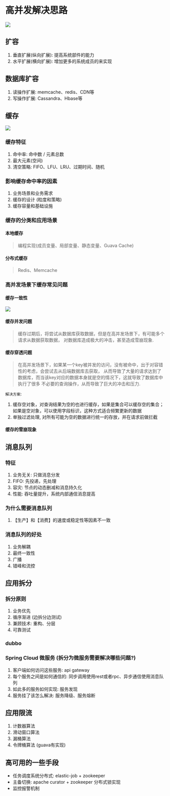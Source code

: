 # 高并发解决思路
![](http://7xv4mv.com1.z0.glb.clouddn.com/2018-04-24-093234.png)
## 扩容
1. 垂直扩展(纵向扩展): 提高系统部件的能力
2. 水平扩展(横向扩展): 增加更多的系统成员的来实现

## 数据库扩容
1. 读操作扩展: memcache、redis、CDN等
2. 写操作扩展: Cassandra、Hbase等

## 缓存
![](http://7xv4mv.com1.z0.glb.clouddn.com/2018-04-24-025426.png)

### 缓存特征
1. 命中率: 命中数 / 元素总数
2. 最大元素(空间)
3. 清空策略: FIFO、LFU、LRU、过期时间、随机

### 影响缓存命中率的因素
1. 业务场景和业务需求
2. 缓存的设计 (粒度和策略)
3. 缓存容量和基础设施

### 缓存的分类和应用场景
#### 本地缓存
> 编程实现(成员变量、局部变量、静态变量、Guava Cache)

#### 分布式缓存
> Redis、Memcache

### 高并发场景下缓存常见问题
#### 缓存一致性
![](http://7xv4mv.com1.z0.glb.clouddn.com/2018-04-24-064109.png)
#### 缓存并发问题
> 缓存过期后，将尝试从数据库获取数据，但是在高并发场景下，有可能多个请求从数据获取数据，
对数据库造成极大的冲击，甚至造成雪崩现象.

#### 缓存穿透问题 
> 在高并发场景下，如果某一个key被并发的访问，没有被命中，出于对容错性的考虑，会尝试去从后端数据库去获取，
从而导致了大量的请求达到了数据库，而当该key对应的数据本身就是空的情况下，这就导致了数据库中执行了很多
不必要的查询操作，从而导致了巨大的冲击和压力.

`解决方案`:    
1. 缓存空对象，对查询结果为空的也进行缓存，如果是集合可以缓存空的集合；如果是空对象，可以使用字段标识，这种方式适合频繁更新的数据
2. 单独过滤处理, 对所有可能为空的数据进行统一的存放，并在请求前做拦截

#### 缓存的雪崩现象


## 消息队列
### 特征
1. 业务无关: 只做消息分发
2. FIFO: 先投递，先处理
3. 容灾: 节点的动态删减和消息持久化
4. 性能: 吞吐量提升，系统内部通信消息提高


### 为什么需要消息队列
1. 【生产】和【消费】的速度或稳定性等因素不一致

### 消息队列的好处
1. 业务解耦
2. 最终一致性
3. 广播
4. 错峰和流控

## 应用拆分
### 拆分原则
1. 业务优先
2. 循序渐进 (边拆分边测试)
3. 兼顾技术: 重构、分层
4. 可靠测试

### dubbo
### Spring Cloud 微服务 (拆分为微服务需要解决哪些问题?)
1. 客户端如何访问这些服务: api gateway
2. 每个服务之间是如何通信的: 同步调用使用rest或者rpc、异步通信使用消息队列
3. 如此多的服务如何实现: 服务发现
4. 服务挂了该怎么解决: 服务降级、服务熔断


## 应用限流
1. 计数器算法
2. 滑动窗口算法
3. 漏桶算法
4. 令牌桶算法 (guava有实现)

## 高可用的一些手段
- 任务调度系统分布式: elastic-job + zookeeper
- 主备切换: apache curator + zookeeper 分布式锁实现
- 监控报警机制
